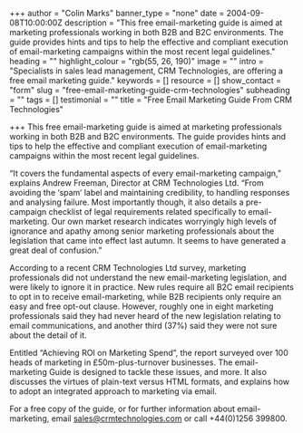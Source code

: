 +++
author = "Colin Marks"
banner_type = "none"
date = 2004-09-08T10:00:00Z
description = "This free email-marketing guide is aimed at marketing professionals working in both B2B and B2C environments. The guide provides hints and tips to help the effective and compliant execution of email-marketing campaigns within the most recent legal guidelines."
heading = ""
highlight_colour = "rgb(55, 26, 190)"
image = ""
intro = "Specialists in sales lead management, CRM Technologies, are offering a free email marketing guide."
keywords = []
resource = []
show_contact = "form"
slug = "free-email-marketing-guide-crm-technologies"
subheading = ""
tags = []
testimonial = ""
title = "Free Email Marketing Guide From CRM Technologies"

+++
This free email-marketing guide is aimed at marketing professionals working in both B2B and B2C environments. The guide provides hints and tips to help the effective and compliant execution of email-marketing campaigns within the most recent legal guidelines.

“It covers the fundamental aspects of every email-marketing campaign,” explains Andrew Freeman, Director at CRM Technologies Ltd. “From avoiding the ‘spam’ label and maintaining credibility, to handling responses and analysing failure. Most importantly though, it also details a pre-campaign checklist of legal requirements related specifically to email-marketing. Our own market research indicates worryingly high levels of ignorance and apathy among senior marketing professionals about the legislation that came into effect last autumn. It seems to have generated a great deal of confusion.”

According to a recent CRM Technologies Ltd survey, marketing professionals did not understand the new email-marketing legislation, and were likely to ignore it in practice. New rules require all B2C email recipients to opt in to receive email-marketing, while B2B recipients only require an easy and free opt-out clause. However, roughly one in eight marketing professionals said they had never heard of the new legislation relating to email communications, and another third (37%) said they were not sure about the detail of it.

Entitled “Achieving ROI on Marketing Spend”, the report surveyed over 100 heads of marketing in £50m-plus-turnover businesses. The email-marketing Guide is designed to tackle these issues, and more. It also discusses the virtues of plain-text versus HTML formats, and explains how to adopt an integrated approach to marketing via email.

For a free copy of the guide, or for further information about email-marketing, email [sales@crmtechnologies.com](mailto:sales@crmtechnologies.com) or call +44(0)1256 399800.